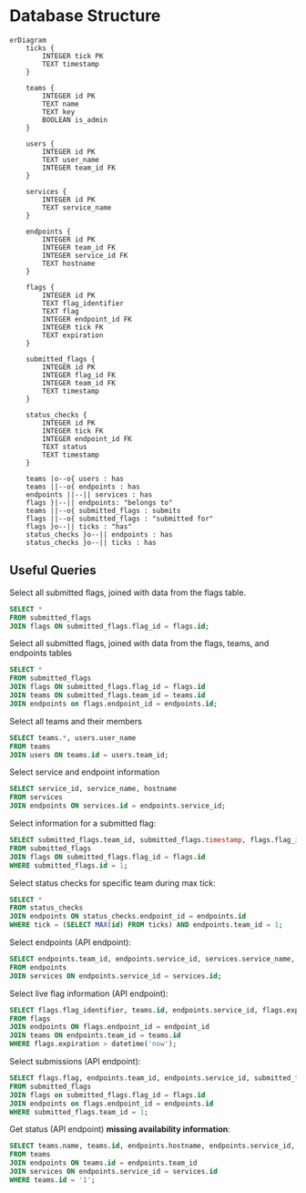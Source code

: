 # Database Structure

```mermaid
erDiagram
    ticks {
        INTEGER tick PK
        TEXT timestamp
    }

    teams {
        INTEGER id PK
        TEXT name
        TEXT key
        BOOLEAN is_admin
    }

    users {
        INTEGER id PK
        TEXT user_name
        INTEGER team_id FK
    }

    services {
        INTEGER id PK
        TEXT service_name
    }

    endpoints {
        INTEGER id PK
        INTEGER team_id FK
        INTEGER service_id FK
        TEXT hostname
    }

    flags {
        INTEGER id PK
        TEXT flag_identifier
        TEXT flag
        INTEGER endpoint_id FK
        INTEGER tick FK
        TEXT expiration
    }

    submitted_flags {
        INTEGER id PK
        INTEGER flag_id FK
        INTEGER team_id FK
        TEXT timestamp
    }

    status_checks {
        INTEGER id PK
        INTEGER tick FK
        INTEGER endpoint_id FK
        TEXT status
        TEXT timestamp
    }

    teams |o--o{ users : has
    teams ||--o{ endpoints : has
    endpoints ||--|| services : has
    flags }|--|| endpoints: "belongs to"
    teams ||--o{ submitted_flags : submits
    flags ||--o{ submitted_flags : "submitted for"
    flags }o--|| ticks : "has"
    status_checks }o--|| endpoints : has
    status_checks }o--|| ticks : has
```

## Useful Queries

Select all submitted flags, joined with data from the flags table.

```sql
SELECT *
FROM submitted_flags
JOIN flags ON submitted_flags.flag_id = flags.id;
```

Select all submitted flags, joined with data from the flags, teams, and endpoints tables

```sql
SELECT *
FROM submitted_flags
JOIN flags ON submitted_flags.flag_id = flags.id
JOIN teams ON submitted_flags.team_id = teams.id
JOIN endpoints on flags.endpoint_id = endpoints.id;
```

Select all teams and their members

```sql
SELECT teams.*, users.user_name
FROM teams
JOIN users ON teams.id = users.team_id;
```

Select service and endpoint information

```sql
SELECT service_id, service_name, hostname
FROM services
JOIN endpoints ON services.id = endpoints.service_id;
```

Select information for a submitted flag:

```sql
SELECT submitted_flags.team_id, submitted_flags.timestamp, flags.flag_identifier, flags.flag, flags.endpoint_id, flags.expiration
FROM submitted_flags
JOIN flags ON submitted_flags.flag_id = flags.id
WHERE submitted_flags.id = 1;
```

Select status checks for specific team during max tick:

```sql
SELECT *
FROM status_checks
JOIN endpoints ON status_checks.endpoint_id = endpoints.id
WHERE tick = (SELECT MAX(id) FROM ticks) AND endpoints.team_id = 1;
```

Select endpoints (API endpoint):

```sql
SELECT endpoints.team_id, endpoints.service_id, services.service_name, endpoints.hostname
FROM endpoints
JOIN services ON endpoints.service_id = services.id;
```

Select live flag information (API endpoint):

```sql
SELECT flags.flag_identifier, teams.id, endpoints.service_id, flags.expiration, endpoints.hostname
FROM flags
JOIN endpoints ON flags.endpoint_id = endpoint_id
JOIN teams ON endpoints.team_id = teams.id
WHERE flags.expiration > datetime('now');
```

Select submissions (API endpoint):

```sql
SELECT flags.flag, endpoints.team_id, endpoints.service_id, submitted_flags.timestamp
FROM submitted_flags
JOIN flags on submitted_flags.flag_id = flags.id
JOIN endpoints on flags.endpoint_id = endpoints.id
WHERE submitted_flags.team_id = 1;
```

Get status (API endpoint) **missing availability information**:

```sql
SELECT teams.name, teams.id, endpoints.hostname, endpoints.service_id, services.service_name
FROM teams
JOIN endpoints ON teams.id = endpoints.team_id
JOIN services ON endpoints.service_id = services.id
WHERE teams.id = '1';
```
